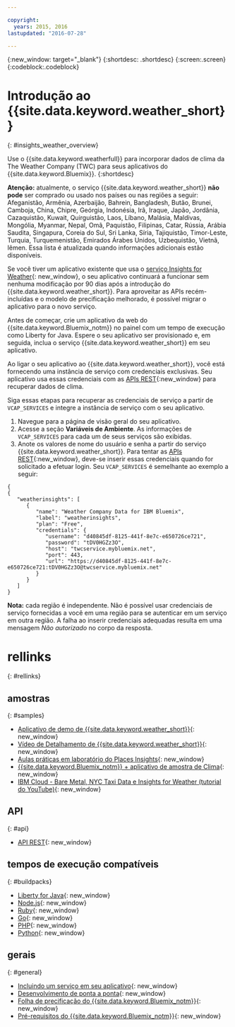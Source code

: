 ```yaml
---

copyright:
  years: 2015, 2016
lastupdated: "2016-07-28"

---
```


{:new_window: target="_blank"}
{:shortdesc: .shortdesc}
{:screen:.screen}
{:codeblock:.codeblock}

# Introdução ao {{site.data.keyword.weather_short}}
{: #insights_weather_overview}

Use o
{{site.data.keyword.weatherfull}}
para incorporar dados de clima da The Weather Company (TWC) para seus
aplicativos do
{{site.data.keyword.Bluemix}}.
{:shortdesc}

**Atenção:** atualmente, o serviço {{site.data.keyword.weather_short}} **não pode** ser comprado
ou usado nos países ou nas regiões a seguir: Afeganistão, Armênia, Azerbaijão,
Bahrein, Bangladesh, Butão, Brunei, Camboja, China, Chipre, Geórgia,
Indonésia, Irã, Iraque, Japão, Jordânia, Cazaquistão, Kuwait, Quirguistão, Laos,
Líbano, Malásia, Maldivas, Mongólia, Myanmar, Nepal, Omã, Paquistão, Filipinas,
Catar, Rússia, Arábia Saudita, Singapura, Coreia do Sul, Sri Lanka, Síria,
Tajiquistão, Timor-Leste, Turquia, Turquemenistão, Emirados Árabes Unidos,
Uzbequistão, Vietnã, Iêmen. Essa lista é atualizada quando informações adicionais estão disponíveis.

Se você tiver um aplicativo existente que usa o
[serviço Insights for Weather](https://console.{DomainName}/docs/services/InsightsWeather/index.html){: new_window},
o seu aplicativo continuará a funcionar sem nenhuma modificação por 90 dias após a introdução do
{{site.data.keyword.weather_short}}. Para aproveitar as APIs recém-incluídas
e o modelo de precificação melhorado, é possível migrar o aplicativo para o novo serviço.

Antes de começar, crie um aplicativo da web do {{site.data.keyword.Bluemix_notm}} no painel com um tempo de execução como Liberty for Java. Espere
o seu aplicativo ser provisionado e, em seguida, inclua o serviço
{{site.data.keyword.weather_short}} em seu aplicativo.

Ao ligar o seu aplicativo ao {{site.data.keyword.weather_short}}, você está fornecendo uma
instância de serviço com credenciais exclusivas. Seu aplicativo usa essas credenciais com
as [APIs REST](https://twcservice.{APPDomain}/rest-api/){:new_window} para recuperar dados de clima.

Siga essas etapas para recuperar as credenciais de serviço a partir de `VCAP_SERVICES`
e integre a instância de serviço com o seu aplicativo.

1. Navegue para a página de visão geral do seu aplicativo.
2. Acesse a seção **Variáveis de Ambiente**. As informações de `VCAP_SERVICES` para cada um de seus serviços são exibidas.
3. Anote os valores de nome do usuário e senha a partir do serviço {{site.data.keyword.weather_short}}.
Para tentar as [APIs REST](https://twcservice.{APPDomain}/rest-api/){:new_window},
deve-se inserir essas credenciais quando for solicitado a efetuar login.
Seu `VCAP_SERVICES` é semelhante ao exemplo a seguir:

```
{
{
   "weatherinsights": [
      {
         "name": "Weather Company Data for IBM Bluemix",
         "label": "weatherinsights",
         "plan": "Free",
         "credentials": {
            "username": "d40845df-8125-441f-8e7c-e650726ce721",
            "password": "tDV0HGZz3O",
            "host": "twcservice.mybluemix.net",
            "port": 443,
            "url": "https://d40845df-8125-441f-8e7c-e650726ce721:tDV0HGZz3O@twcservice.mybluemix.net"
         }
      }
   ]
}
```

**Nota:** cada região é independente. Não é possível usar credenciais de serviço
fornecidas a você em uma região para se autenticar em um serviço em outra região.
A falha ao inserir credenciais adequadas resulta em uma mensagem *Não autorizado* no corpo da resposta.

# rellinks
{: #rellinks}
## amostras
{: #samples}
* [Aplicativo de demo de {{site.data.keyword.weather_short}}](http://weather-company-data-demo.{APPDomain}){: new_window}
* [Vídeo de Detalhamento de {{site.data.keyword.weather_short}}](https://youtu.be/pZHXIibziUo){: new_window}
* [Aulas práticas em laboratório do Places Insights](https://github.com/IBM-Bluemix/places-insights-lab){: new_window}
* [{{site.data.keyword.Bluemix_notm}} + aplicativo de amostra de Clima](https://github.com/IBM-Bluemix/insights-weather){: new_window}
* [IBM Cloud - Bare Metal, NYC Taxi Data e Insights for Weather (tutorial do YouTube)](https://www.youtube.com/watch?v=Uwmzpx9DZ5c){: new_window}

## API
{: #api}
* [API REST](https://twcservice.{APPDomain}/rest-api/){: new_window}

## tempos de execução compatíveis
{: #buildpacks}
* [Liberty for Java](https://console.{DomainName}/docs/runtimes/liberty/index.html){: new_window}
* [Node.js](https://console.{DomainName}/docs/runtimes/nodejs/index.html){: new_window}
* [Ruby](https://console.{DomainName}/docs/runtimes/ruby/index.html){: new_window}
* [Go](https://console.{DomainName}/docs/runtimes/go/index.html){: new_window}
* [PHP](https://console.{DomainName}/docs/runtimes/php/index.html){: new_window}
* [Python](https://console.{DomainName}/docs/runtimes/python/index.html){: new_window}

## gerais
{: #general}
* [Incluindo um serviço em seu aplicativo](/docs/services/reqnsi.html){: new_window}
* [Desenvolvimento de ponta a ponta](https://console.{DomainName}/docs/cfapps/ee.html){: new_window}
* [Folha de precificação do {{site.data.keyword.Bluemix_notm}}](https://console.{DomainName}/pricing/){: new_window}
* [Pré-requisitos do {{site.data.keyword.Bluemix_notm}}](https://developer.ibm.com/bluemix/support/#prereqs){: new_window}
